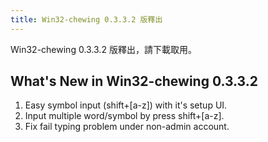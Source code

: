 ```yaml
---
title: Win32-chewing 0.3.3.2 版釋出
---
```

Win32-chewing 0.3.3.2 版釋出，請下載取用。

What's New in Win32-chewing 0.3.3.2
----------------------------------------------------------
1. Easy symbol input (shift+[a-z]) with it's setup UI.
2. Input multiple word/symbol by press shift+[a-z].
3. Fix fail typing problem under non-admin account.
